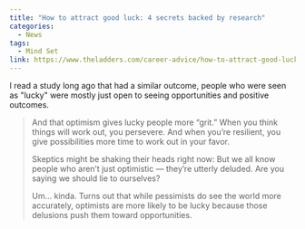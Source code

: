 ```yaml
---
title: "How to attract good luck: 4 secrets backed by research"
categories:
  - News
tags:
  - Mind Set
link: https://www.theladders.com/career-advice/how-to-attract-good-luck-4-secrets-backed-by-research
---
```


I read a study long ago that had a similar outcome, people who were seen as "lucky" were mostly just open to seeing opportunities and positive outcomes.

> And that optimism gives lucky people more “grit.” When you think things will work out, you persevere. And when you’re resilient, you give possibilities more time to work out in your favor.
>
>Skeptics might be shaking their heads right now: But we all know people who aren’t just optimistic — they’re utterly deluded. Are you saying we should lie to ourselves?
>
>Um… kinda. Turns out that while pessimists do see the world more accurately, optimists are more likely to be lucky because those delusions push them toward opportunities. 
